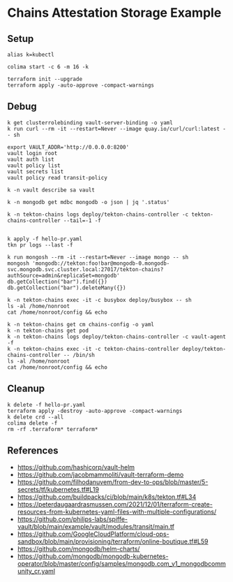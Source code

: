 # Chains Attestation Storage Example

## Setup

```shell
alias k=kubectl

colima start -c 6 -m 16 -k

terraform init --upgrade
terraform apply -auto-approve -compact-warnings
```

## Debug

```shell
k get clusterrolebinding vault-server-binding -o yaml
k run curl --rm -it --restart=Never --image quay.io/curl/curl:latest -- sh

export VAULT_ADDR='http://0.0.0.0:8200'
vault login root
vault auth list
vault policy list
vault secrets list
vault policy read transit-policy

k -n vault describe sa vault

k -n mongodb get mdbc mongodb -o json | jq '.status'

k -n tekton-chains logs deploy/tekton-chains-controller -c tekton-chains-controller --tail=-1 -f


k apply -f hello-pr.yaml
tkn pr logs --last -f

k run mongosh --rm -it --restart=Never --image mongo -- sh
mongosh 'mongodb://tekton:foo!bar@mongodb-0.mongodb-svc.mongodb.svc.cluster.local:27017/tekton-chains?authSource=admin&replicaSet=mongodb'
db.getCollection("bar").find({})
db.getCollection("bar").deleteMany({})

k -n tekton-chains exec -it -c busybox deploy/busybox -- sh
ls -al /home/nonroot
cat /home/nonroot/config && echo

k -n tekton-chains get cm chains-config -o yaml
k -n tekton-chains get pod 
k -n tekton-chains logs deploy/tekton-chains-controller -c vault-agent -f
k -n tekton-chains exec -it -c tekton-chains-controller deploy/tekton-chains-controller -- /bin/sh
ls -al /home/nonroot
cat /home/nonroot/config && echo
```

## Cleanup

```shell
k delete -f hello-pr.yaml
terraform apply -destroy -auto-approve -compact-warnings
k delete crd --all
colima delete -f
rm -rf .terraform* terraform*
```

## References

- <https://github.com/hashicorp/vault-helm>
- <https://github.com/jacobmammoliti/vault-terraform-demo>
- <https://github.com/filhodanuvem/from-dev-to-ops/blob/master/5-secrets/tf/kubernetes.tf#L19>
- <https://github.com/buildpacks/ci/blob/main/k8s/tekton.tf#L34>
- <https://peterdaugaardrasmussen.com/2021/12/01/terraform-create-resources-from-kubernetes-yaml-files-with-multiple-configurations/>
- <https://github.com/philips-labs/spiffe-vault/blob/main/example/vault/modules/transit/main.tf>
- <https://github.com/GoogleCloudPlatform/cloud-ops-sandbox/blob/main/provisioning/terraform/online-boutique.tf#L59>
- <https://github.com/mongodb/helm-charts/>
- <https://github.com/mongodb/mongodb-kubernetes-operator/blob/master/config/samples/mongodb.com_v1_mongodbcommunity_cr.yaml>
